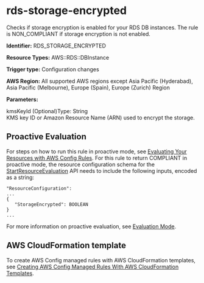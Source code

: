 # rds\-storage\-encrypted<a name="rds-storage-encrypted"></a>

Checks if storage encryption is enabled for your RDS DB instances\. The rule is NON\_COMPLIANT if storage encryption is not enabled\.

**Identifier:** RDS\_STORAGE\_ENCRYPTED

**Resource Types:** AWS::RDS::DBInstance

**Trigger type:** Configuration changes

**AWS Region:** All supported AWS regions except Asia Pacific \(Hyderabad\), Asia Pacific \(Melbourne\), Europe \(Spain\), Europe \(Zurich\) Region

**Parameters:**

kmsKeyId \(Optional\)Type: String  
KMS key ID or Amazon Resource Name \(ARN\) used to encrypt the storage\.

## Proactive Evaluation<a name="w2aac12c33c15b9d483c17"></a>

 For steps on how to run this rule in proactive mode, see [Evaluating Your Resources with AWS Config Rules](./evaluating-your-resources.html#evaluating-your-resources-proactive)\. For this rule to return COMPLIANT in proactive mode, the resource configuration schema for the [StartResourceEvaluation](https://docs.aws.amazon.com/config/latest/APIReference/API_StartResourceEvaluation.html) API needs to include the following inputs, encoded as a string: 

```
"ResourceConfiguration":
...
{
   "StorageEncrypted": BOOLEAN
} 
...
```

 For more information on proactive evaluation, see [Evaluation Mode](./evaluate-config-rules.html)\. 

## AWS CloudFormation template<a name="w2aac12c33c15b9d483c19"></a>

To create AWS Config managed rules with AWS CloudFormation templates, see [Creating AWS Config Managed Rules With AWS CloudFormation Templates](aws-config-managed-rules-cloudformation-templates.md)\.